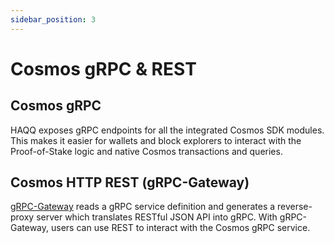 ```yaml
---
sidebar_position: 3
---
```


# Cosmos gRPC & REST

## Cosmos gRPC

HAQQ exposes gRPC endpoints for all the integrated Cosmos SDK modules. This makes it easier for
wallets and block explorers to interact with the Proof-of-Stake logic and native Cosmos transactions and queries.

## Cosmos HTTP REST (gRPC-Gateway)

[gRPC-Gateway](https://grpc-ecosystem.github.io/grpc-gateway/) reads a gRPC service definition and
generates a reverse-proxy server which translates RESTful JSON API into gRPC. With gRPC-Gateway,
users can use REST to interact with the Cosmos gRPC service. 